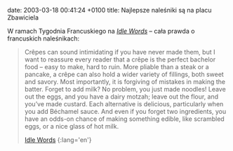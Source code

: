 date: 2003-03-18 00:41:24 +0100
title: Najlepsze naleśniki są na placu Zbawiciela

W ramach Tygodnia Francuskiego na <cite>[Idle Words](http://idlewords.com/ 'fighting francophobia since wednesday')</cite> – cała prawda o francuskich naleśnikach:

> Crêpes can sound intimidating if you have never made them, but I want to reassure every reader that a crêpe is the perfect bachelor food – easy to make, hard to ruin. More pliable than a steak or a pancake, a crêpe can also hold a wider variety of fillings, both sweet and savory. Most importantly, it is forgiving of mistakes in making the batter. Forget to add milk? No problem, you just made noodles! Leave out the eggs, and you have a dairy motzah; leave out the flour, and you’ve made custard. Each alternative is delicious, particularly when you add Béchamel sauce. And even if you forget two ingredients, you have an odds-on chance of making something edible, like scrambled eggs, or a nice glass of hot milk.
>
> [Idle Words](http://idlewords.com/2003/03/ 'wpis z 15 marca')
{:lang='en'}
